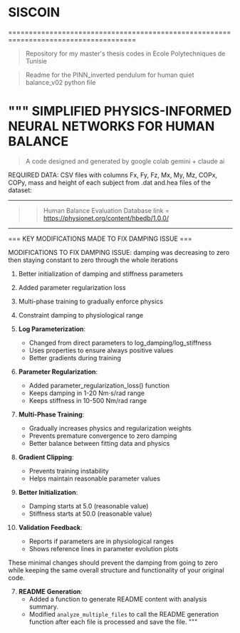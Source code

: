 # SISCOIN
=====================================================================================
> Repository for my master's thesis codes in Ecole Polytechniques de Tunisie

> Readme for the PINN_inverted pendulum for human quiet balance_v02 python file

"""
SIMPLIFIED PHYSICS-INFORMED NEURAL NETWORKS FOR HUMAN BALANCE
=====================================================================================
> A code designed and generated by google colab gemini + claude ai

REQUIRED DATA: CSV files with columns Fx, Fy, Fz, Mx, My, Mz, COPx, COPy, mass and 
height of each subject from .dat  and.hea files of the dataset:

---------------------------------------------------
>> Human Balance Evaluation Database 
link = https://physionet.org/content/hbedb/1.0.0/
---------------------------------------------------

=== KEY MODIFICATIONS MADE TO FIX DAMPING ISSUE ===

MODIFICATIONS TO FIX DAMPING ISSUE: damping was decreasing to zero then staying 
constant to zero through the whole iterations

1. Better initialization of damping and stiffness parameters
2. Added parameter regularization loss
3. Multi-phase training to gradually enforce physics
4. Constraint damping to physiological range

1. **Log Parameterization**:
   - Changed from direct parameters to log_damping/log_stiffness
   - Uses properties to ensure always positive values
   - Better gradients during training

2. **Parameter Regularization**:
   - Added parameter_regularization_loss() function
   - Keeps damping in 1-20 Nm⋅s/rad range
   - Keeps stiffness in 10-500 Nm/rad range

3. **Multi-Phase Training**:
   - Gradually increases physics and regularization weights
   - Prevents premature convergence to zero damping
   - Better balance between fitting data and physics

4. **Gradient Clipping**:
   - Prevents training instability
   - Helps maintain reasonable parameter values

5. **Better Initialization**:
   - Damping starts at 5.0 (reasonable value)
   - Stiffness starts at 50.0 (reasonable value)

6. **Validation Feedback**:
   - Reports if parameters are in physiological ranges
   - Shows reference lines in parameter evolution plots

These minimal changes should prevent the damping from going to zero while
keeping the same overall structure and functionality of your original code.

7. **README Generation**:
   - Added a function to generate README content with analysis summary.
   - Modified `analyze_multiple_files` to call the README generation function after each file is processed and save the file.
"""
